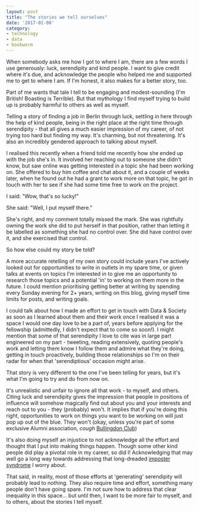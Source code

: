 ```yaml
---
layout: post
title: "The stories we tell ourselves"
date: '2017-01-08'
category:
- technology
- data
- bookworm
---
```


When somebody asks me how I got to where I am, there are a few words I use generously: luck, serendipity and kind people. I want to give credit where it's due, and acknowledge the people who helped me and supported me to get to where I am. If I'm honest, it also makes for a better story, too.

Part of me wants that tale I tell to be engaging and modest-sounding (I'm British! Boasting is Terrible). But that mythology I find myself trying to build up is probably harmful to others as well as myself.

Telling a story of finding a job in Berlin through luck, settling in here through the help of kind people, being in the right place at the right time through serendipity - that all gives a much easier impression of my career, of not trying too hard but finding my way. It's charming, but not threatening. It's also an incredibly gendered approach to talking about myself.

<!--more-->

I realised this recently when a friend told me recently how she ended up with the job she's in. It involved her reaching out to someone she didn't know, but saw online was getting interested in a topic she had been working on. She offered to buy him coffee and chat about it, and a couple of weeks later, when he found out he had a grant to work more on that topic, he got in touch with her to see if she had some time free to work on the project.

I said: "Wow, that's so lucky!"

She said: "Well, I put myself there."

She's right, and my comment totally missed the mark. She was rightfully owning the work she did to put herself in that position, rather than letting it be labelled as something she had no control over. She did have control over it, and she exercised that control.

So how else could my story be told?

A more accurate retelling of my own story could include years I've actively looked out for opportunities to write in outlets in my spare time, or given talks at events on topics I'm interested in to give me an opportunity to research those topics and a potential 'in' to working on them more in the future. I could mention prioritising getting better at writing by spending every Sunday evening for 2+ years, writing on this blog, giving myself time limits for posts, and writing goals.

I could talk about how I made an effort to get in touch with Data & Society as soon as I learned about them and their work once I realised it was a space I would one day love to be a part of, years before applying for the fellowship (admittedly, I didn't expect that to come so soon!). I might mention that some of that serendipity I love to cite was in large part engineered on my part - tweeting, reading extensively, quoting people's work and letting them know I follow them and admire what they're doing, getting in touch proactively, building those relationships so I'm on their radar for when that 'serendiptious' occasion might arise.

That story is very different to the one I've been telling for years, but it's what I'm going to try and do from now on.

It's unrealistic and unfair to ignore all that work - to myself, and others. Citing luck and serendipity gives the impression that people in positions of influence will somehow magically find out about you and your interests and reach out to you - they (probably) won't. It implies that if you're doing this right, opportunities to work on things you want to be working on will just pop up out of the blue. They won't (okay, unless you're part of some exclusive Alumni association, *cough* [Bullingdon Club](https://en.wikipedia.org/wiki/Bullingdon_Club))

It's also doing myself an injustice to not acknowledge all the effort and thought that I put into making things happen. Though some other kind people did play a pivotal role in my career, so did I! Acknowledging that may well go a long way towards addressing that long-dreaded [imposter syndrome](http://zararah.net/blog/2016/09/06/rationality-of-imposter-syndrome/) I worry about.

That said, in reality, most of those efforts at 'generating' serendipity will probably lead to nothing. They also require time and effort, something many people don't have going spare. I'm not sure how to address that clear inequality in this space... but until then, I want to be more fair to myself, and to others, about the stories I tell myself.


